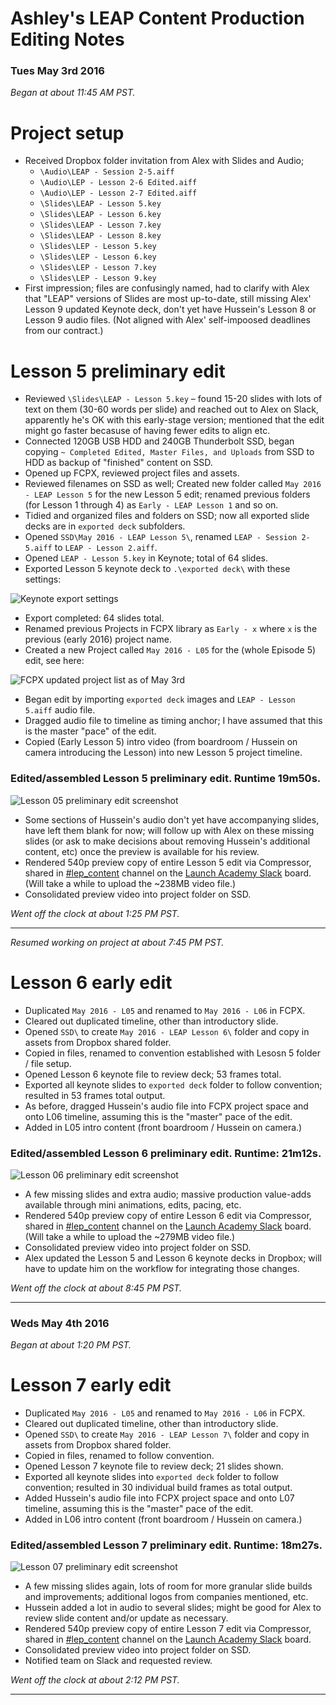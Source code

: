# Ashley's LEAP Content Production Editing Notes

### Tues May 3rd 2016
_Began at about 11:45 AM PST._

# Project setup

- Received Dropbox folder invitation from Alex with Slides and Audio;
    + `\Audio\LEAP - Session 2-5.aiff`
    + `\Audio\LEP - Lesson 2-6 Edited.aiff`
    + `\Audio\LEP - Lesson 2-7 Edited.aiff`
    + `\Slides\LEAP - Lesson 5.key`
    + `\Slides\LEAP - Lesson 6.key`
    + `\Slides\LEAP - Lesson 7.key`
    + `\Slides\LEAP - Lesson 8.key`
    + `\Slides\LEP - Lesson 5.key`
    + `\Slides\LEP - Lesson 6.key`
    + `\Slides\LEP - Lesson 7.key`
    + `\Slides\LEP - Lesson 9.key`
- First impression; files are confusingly named, had to clarify with Alex that "LEAP" versions of Slides are most up-to-date, still missing Alex' Lesson 9 updated Keynote deck, don't yet have Hussein's Lesson 8 or Lesson 9 audio files. (Not aligned with Alex' self-impoosed deadlines from our contract.)

# Lesson 5 preliminary edit

- Reviewed `\Slides\LEAP - Lesson 5.key` – found 15-20 slides with lots of text on them (30-60 words per slide) and reached out to Alex on Slack, apparently he's OK with this early-stage version; mentioned that the edit might go faster becasuse of having fewer edits to align etc.
- Connected 120GB USB HDD and 240GB Thunderbolt SSD, began copying `~ Completed Edited, Master Files, and Uploads` from SSD to HDD as backup of "finished" content on SSD.
- Opened up FCPX, reviewed project files and assets.
- Reviewed filenames on SSD as well; Created new folder called `May 2016 - LEAP Lesson 5` for the new Lesson 5 edit; renamed previous folders (for Lesson 1 through 4) as `Early - LEAP Lesson 1` and so on.
- Tidied and organized files and folders on SSD; now all exported slide decks are in `exported deck` subfolders.
- Opened `SSD\May 2016 - LEAP Lesson 5\`, renamed `LEAP - Session 2-5.aiff` to `LEAP - Lesson 2.aiff`.
- Opened `LEAP - Lesson 5.key` in Keynote; total of 64 slides.
- Exported Lesson 5 keynote deck to `.\exported deck\` with these settings:

![Keynote export settings](./img/keynote-export-settings.png)

- Export completed: 64 slides total.
- Renamed previous Projects in FCPX library as `Early - x` where `x` is the previous (early 2016) project name.
-  Created a new Project called `May 2016 - L05` for the (whole Episode 5) edit, see here:

![FCPX updated project list as of May 3rd](./img/updated-project-list-may-3rd.png)

- Began edit by importing `exported deck` images and `LEAP - Lesson 5.aiff` audio file.
- Dragged audio file to timeline as timing anchor; I have assumed that this is the master "pace" of the edit.
- Copied (Early Lesson 5) intro video (from boardroom / Hussein on camera introducing the Lesson) into new Lesson 5 project timeline.

### Edited/assembled Lesson 5 preliminary edit. Runtime 19m50s.

![Lesson 05 preliminary edit screenshot](./img/lesson05-preliminary-edit.png)

- Some sections of Hussein's audio don't yet have accompanying slides, have left them blank for now; will follow up with Alex on these missing slides (or ask to make decisions about removing Hussein's additional content, etc) once the preview is available for his review.
- Rendered 540p preview copy of entire Lesson 5 edit via Compressor, shared in [#lep_content](https://launchacademy.slack.com/messages/lep_content/) channel on the [Launch Academy Slack](http://launchacademy.slack.com/) board. (Will take a while to upload the ~238MB video file.)
- Consolidated preview video into project folder on SSD.

_Went off the clock at about 1:25 PM PST._

---

_Resumed working on project at about 7:45 PM PST._

# Lesson 6 early edit

- Duplicated `May 2016 - L05` and renamed to `May 2016 - L06` in FCPX.
- Cleared out duplicated timeline, other than introductory slide.
- Opened `SSD\` to create `May 2016 - LEAP Lesson 6\` folder and copy in assets from Dropbox shared folder.
- Copied in files, renamed to convention established with Lesosn 5 folder / file setup.
- Opened Lesson 6 keynote file to review deck; 53 frames total.
- Exported all keynote slides to `exported deck` folder to follow convention; resulted in 53 frames total output.
- As before, dragged Hussein's audio file into FCPX project space and onto L06 timeline, assuming this is the "master" pace of the edit.
- Added in L05 intro content (front boardroom / Hussein on camera.)

### Edited/assembled Lesson 6 preliminary edit. Runtime: 21m12s.

![Lesson 06 preliminary edit screenshot](./img/lesson06-preliminary-edit.png)

- A few missing slides and extra audio; massive production value-adds available through mini animations, edits, pacing, etc.
- Rendered 540p preview copy of entire Lesson 6 edit via Compressor, shared in [#lep_content](https://launchacademy.slack.com/messages/lep_content/) channel on the [Launch Academy Slack](http://launchacademy.slack.com/) board. (Will take a while to upload the ~279MB video file.)
- Consolidated preview video into project folder on SSD.
- Alex updated the Lesson 5 and Lesson 6 keynote decks in Dropbox; will have to update him on the workflow for integrating those changes.

_Went off the clock at about 8:45 PM PST._

---

### Weds May 4th 2016
_Began at about 1:20 PM PST._

# Lesson 7 early edit

- Duplicated `May 2016 - L05` and renamed to `May 2016 - L06` in FCPX.
- Cleared out duplicated timeline, other than introductory slide.
- Opened `SSD\` to create `May 2016 - LEAP Lesson 7\` folder and copy in assets from Dropbox shared folder.
- Copied in files, renamed to follow convention.
- Opened Lesson 7 keynote file to review deck; 21 slides shown.
- Exported all keynote slides into `exported deck` folder to follow convention; resulted in 30 individual build frames as total output.
- Added Hussein's audio file into FCPX project space and onto L07 timeline, assuming this is the "master" pace of the edit.
- Added in L06 intro content (front boardroom / Hussein on camera.)

### Edited/assembled Lesson 7 preliminary edit. Runtime: 18m27s.

![Lesson 07 preliminary edit screenshot](./img/lesson07-preliminary-edit.png)

- A few missing slides again, lots of room for more granular slide builds and improvements; additional logos from companies mentioned, etc.
- Hussein added a lot in audio to several slides; might be good for Alex to review slide content and/or update as necessary.
- Rendered 540p preview copy of entire Lesson 7 edit via Compressor, shared in [#lep_content](https://launchacademy.slack.com/messages/lep_content/) channel on the [Launch Academy Slack](http://launchacademy.slack.com/) board.
- Consolidated preview video into project folder on SSD.
- Notified team on Slack and requested review.

_Went off the clock at about 2:12 PM PST._

---